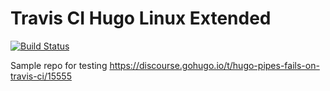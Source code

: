 # Travis CI Hugo Linux Extended

[![Build Status](https://travis-ci.org/zwbetz-gh/travis-ci-hugo-linux-extended.svg?branch=master)](https://travis-ci.org/zwbetz-gh/travis-ci-hugo-linux-extended)

Sample repo for testing https://discourse.gohugo.io/t/hugo-pipes-fails-on-travis-ci/15555
